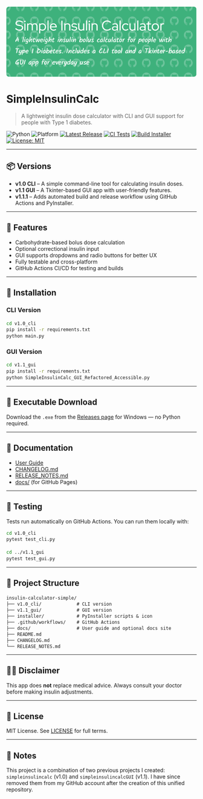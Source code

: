 <p align="center">
    <img src="https://github.com/mattyhakin/insulin-calculator-simple/blob/main/simple-insulin-header.png?raw=true" alt="Simple Insulin Calculator"/>

# SimpleInsulinCalc

> A lightweight insulin dose calculator with CLI and GUI support for people with Type 1 diabetes.

![Python](https://img.shields.io/badge/Python-3.10+-blue.svg)
![Platform](https://img.shields.io/badge/Platform-Windows%20%7C%20Linux-lightgrey)
[![Latest Release](https://img.shields.io/github/v/release/mattyhakin/insulin-calculator-simple?label=release)](https://github.com/mattyhakin/insulin-calculator-simple/releases)
[![CI Tests](https://github.com/mattyhakin/insulin-calculator-simple/actions/workflows/python-ci.yml/badge.svg)](https://github.com/mattyhakin/insulin-calculator-simple/actions/workflows/python-ci.yml)
[![Build Installer](https://github.com/mattyhakin/insulin-calculator-simple/actions/workflows/pyinstaller.yml/badge.svg)](https://github.com/mattyhakin/insulin-calculator-simple/actions)
[![License: MIT](https://img.shields.io/badge/License-MIT-green.svg)](LICENSE)

---

## 📦 Versions

- **v1.0 CLI** – A simple command-line tool for calculating insulin doses.
- **v1.1 GUI** – A Tkinter-based GUI app with user-friendly features.
- **v1.1.1** – Adds automated build and release workflow using GitHub Actions and PyInstaller.

---

## 🚀 Features

- Carbohydrate-based bolus dose calculation
- Optional correctional insulin input
- GUI supports dropdowns and radio buttons for better UX
- Fully testable and cross-platform
- GitHub Actions CI/CD for testing and builds

---

## 🔧 Installation

### CLI Version

```bash
cd v1.0_cli
pip install -r requirements.txt
python main.py
```

### GUI Version

```bash
cd v1.1_gui
pip install -r requirements.txt
python SimpleInsulinCalc_GUI_Refactored_Accessible.py
```

---

## 💾 Executable Download

Download the `.exe` from the [Releases page](https://github.com/mattyhakin/insulin-calculator-simple/releases) for Windows — no Python required.

---

## 📄 Documentation

- [User Guide](docs/index.md)
- [CHANGELOG.md](CHANGELOG.md)
- [RELEASE_NOTES.md](RELEASE_NOTES.md)
- [docs/](docs/) (for GitHub Pages)

---

## 🧪 Testing

Tests run automatically on GitHub Actions. You can run them locally with:

```bash
cd v1.0_cli
pytest test_cli.py

cd ../v1.1_gui
pytest test_gui.py
```

---

## 📁 Project Structure

```
insulin-calculator-simple/
├── v1.0_cli/             # CLI version
├── v1.1_gui/             # GUI version
├── installer/            # PyInstaller scripts & icon
├── .github/workflows/    # GitHub Actions
├── docs/                 # User guide and optional docs site
├── README.md
├── CHANGELOG.md
└── RELEASE_NOTES.md
```

---

## 👨‍⚕️ Disclaimer

This app does **not** replace medical advice. Always consult your doctor before making insulin adjustments.

---

## 📝 License

MIT License. See [LICENSE](LICENSE) for full terms.

---

## 📝 Notes

This project is a combination of two previous projects I created: `simpleinsulincalc` (v1.0) and `simpleinsulincalcGUI` (v1.1). I have since removed them from my GitHub account after the creation of this unified repository.
